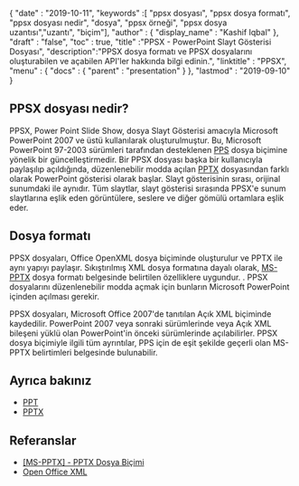 {
  "date" : "2019-10-11",
  "keywords" :[ "ppsx dosyası", "ppsx dosya formatı", "ppsx dosyası nedir", "dosya", "ppsx örneği", "ppsx dosya uzantısı","uzantı", "biçim"],
  "author" : {
    "display_name" : "Kashif Iqbal"
},
  "draft" : "false",
  "toc" : true,
  "title" :"PPSX - PowerPoint Slayt Gösterisi Dosyası",
  "description":"PPSX dosya formatı ve PPSX dosyalarını oluşturabilen ve açabilen API'ler hakkında bilgi edinin.",
  "linktitle" : "PPSX",
  "menu" : {
    "docs" : {
      "parent" : "presentation"
}
},
  "lastmod" : "2019-09-10"
}

## PPSX dosyası nedir?

PPSX, Power Point Slide Show, dosya Slayt Gösterisi amacıyla Microsoft PowerPoint 2007 ve üstü kullanılarak oluşturulmuştur. Bu, Microsoft PowerPoint 97-2003 sürümleri tarafından desteklenen [PPS](/tr/presentation/pps/) dosya biçimine yönelik bir güncelleştirmedir. Bir PPSX dosyası başka bir kullanıcıyla paylaşılıp açıldığında, düzenlenebilir modda açılan [PPTX](/tr/presentation/pptx/) dosyasından farklı olarak PowerPoint gösterisi olarak başlar. Slayt gösterisinin sırası, orijinal sunumdaki ile aynıdır. Tüm slaytlar, slayt gösterisi sırasında PPSX'e sunum slaytlarına eşlik eden görüntülere, seslere ve diğer gömülü ortamlara eşlik eder.

## Dosya formatı ##

PPSX dosyaları, Office OpenXML dosya biçiminde oluşturulur ve PPTX ile aynı yapıyı paylaşır. Sıkıştırılmış XML dosya formatına dayalı olarak, [MS-PPTX](https://msdn.microsoft.com/en-us/library/dd926741(v#office.12).aspx) dosya formatı belgesinde belirtilen özelliklere uygundur. . PPSX dosyalarını düzenlenebilir modda açmak için bunların Microsoft PowerPoint içinden açılması gerekir.

PPSX dosyaları, Microsoft Office 2007'de tanıtılan Açık XML biçiminde kaydedilir. PowerPoint 2007 veya sonraki sürümlerinde veya Açık XML bileşeni yüklü olan PowerPoint'in önceki sürümlerinde açılabilirler. PPSX dosya biçimiyle ilgili tüm ayrıntılar, PPS için de eşit şekilde geçerli olan MS-PPTX belirtimleri belgesinde bulunabilir.

## Ayrıca bakınız ##

* [PPT](/tr/presentation/ppt/)
* [PPTX](/tr/presentation/pptx/)

## Referanslar ##

* [[MS-PPTX] - PPTX Dosya Biçimi](https://msdn.microsoft.com/en-us/library/dd926741(v#office.12).aspx)
* [Open Office XML](http://officeopenxml.com/anatomyofOOXML-pptx.php)

